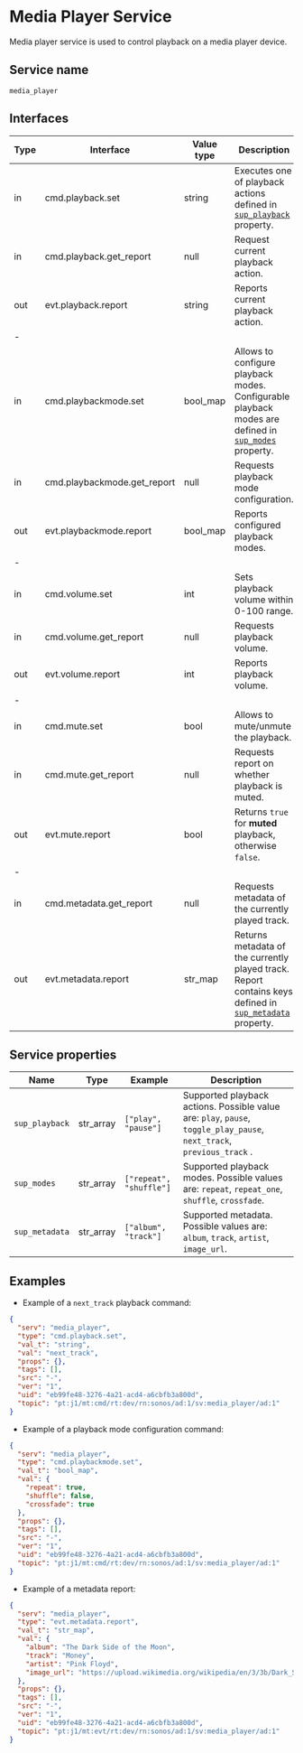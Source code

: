 # Media Player Service

Media player service is used to control playback on a media player device.

## Service name

`media_player`

## Interfaces

| Type | Interface                   | Value type | Description                                                                                                                     |
|------|-----------------------------|------------|---------------------------------------------------------------------------------------------------------------------------------|
| in   | cmd.playback.set            | string     | Executes one of playback actions defined in [`sup_playback`](#service-properties) property.                                     |
| in   | cmd.playback.get_report     | null       | Request current playback action.                                                                                                |
| out  | evt.playback.report         | string     | Reports current playback action.                                                                                                |
| -    |                             |            |                                                                                                                                 |
| in   | cmd.playbackmode.set        | bool_map   | Allows to configure playback modes. Configurable playback modes are defined in [`sup_modes`](#service-properties) property.     |
| in   | cmd.playbackmode.get_report | null       | Requests playback mode configuration.                                                                                           |
| out  | evt.playbackmode.report     | bool_map   | Reports configured playback modes.                                                                                              |
| -    |                             |            |                                                                                                                                 |
| in   | cmd.volume.set              | int        | Sets playback volume within 0-100 range.                                                                                        |
| in   | cmd.volume.get_report       | null       | Requests playback volume.                                                                                                       |
| out  | evt.volume.report           | int        | Reports playback volume.                                                                                                        |
| -    |                             |            |                                                                                                                                 |
| in   | cmd.mute.set                | bool       | Allows to mute/unmute the playback.                                                                                             |
| in   | cmd.mute.get_report         | null       | Requests report on whether playback is muted.                                                                                   |
| out  | evt.mute.report             | bool       | Returns `true` for **muted** playback, otherwise `false`.                                                                       |
| -    |                             |            |                                                                                                                                 |
| in   | cmd.metadata.get_report     | null       | Requests metadata of the currently played track.                                                                                |
| out  | evt.metadata.report         | str_map    | Returns metadata of the currently played track. Report contains keys defined in [`sup_metadata`](#service-properties) property. |

## Service properties

| Name           | Type      | Example                 | Description                                                                                                            |
|----------------|-----------|-------------------------|------------------------------------------------------------------------------------------------------------------------|
| `sup_playback` | str_array | `["play", "pause"]`     | Supported playback actions. Possible value are: `play`, `pause`, `toggle_play_pause`, `next_track`, `previous_track` . |
| `sup_modes`    | str_array | `["repeat", "shuffle"]` | Supported playback modes. Possible values are: `repeat`, `repeat_one`, `shuffle`, `crossfade`.                         |
| `sup_metadata` | str_array | `["album", "track"]`    | Supported metadata. Possible values are: `album`, `track`, `artist`, `image_url`.                                      |

## Examples

* Example of a `next_track` playback command:

```json
{
  "serv": "media_player",
  "type": "cmd.playback.set",
  "val_t": "string",
  "val": "next_track",
  "props": {},
  "tags": [],
  "src": "-",
  "ver": "1",
  "uid": "eb99fe48-3276-4a21-acd4-a6cbfb3a800d",
  "topic": "pt:j1/mt:cmd/rt:dev/rn:sonos/ad:1/sv:media_player/ad:1"
}
```

* Example of a playback mode configuration command:

```json
{
  "serv": "media_player",
  "type": "cmd.playbackmode.set",
  "val_t": "bool_map",
  "val": {
    "repeat": true,
    "shuffle": false,
    "crossfade": true
  },
  "props": {},
  "tags": [],
  "src": "-",
  "ver": "1",
  "uid": "eb99fe48-3276-4a21-acd4-a6cbfb3a800d",
  "topic": "pt:j1/mt:cmd/rt:dev/rn:sonos/ad:1/sv:media_player/ad:1"
}
```

* Example of a metadata report:

```json
{
  "serv": "media_player",
  "type": "evt.metadata.report",
  "val_t": "str_map",
  "val": {
    "album": "The Dark Side of the Moon",
    "track": "Money",
    "artist": "Pink Floyd",
    "image_url": "https://upload.wikimedia.org/wikipedia/en/3/3b/Dark_Side_of_the_Moon.png"
  },
  "props": {},
  "tags": [],
  "src": "-",
  "ver": "1",
  "uid": "eb99fe48-3276-4a21-acd4-a6cbfb3a800d",
  "topic": "pt:j1/mt:evt/rt:dev/rn:sonos/ad:1/sv:media_player/ad:1"
}
```